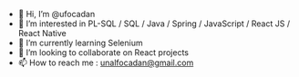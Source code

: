 - 👋 Hi, I’m @ufocadan
- 👀 I’m interested in PL-SQL / SQL / Java / Spring / JavaScript / React JS / React Native 
- 🌱 I’m currently learning Selenium
- 💞️ I’m looking to collaborate on React projects
- 📫 How to reach me : unalfocadan@gmail.com

<!---
ufocadan/ufocadan is a ✨ special ✨ repository because its `README.md` (this file) appears on your GitHub profile.
You can click the Preview link to take a look at your changes.
--->
